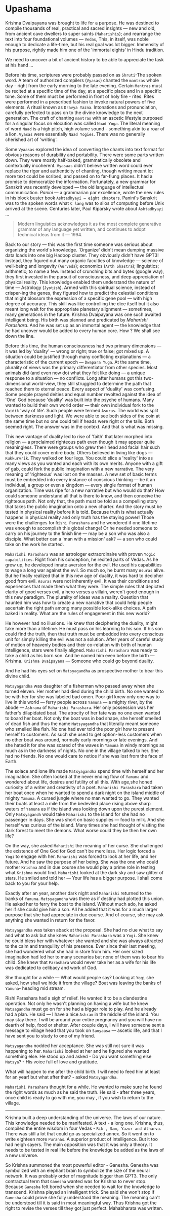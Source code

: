 # Upashama

Krishna Dvaipayana was brought to life for a purpose. He was destined to compile thousands of real, practical and sacred insights — new and old, from ancient cave dwellers to super saints (`Maharishis`); and rearrange the text into four foundational volumes — `Vedas`, This, in itself, was noble enough to dedicate a life-time, but his real goal was lot bigger. Immensity of his purpose, rightly made him one of the 'immortal eights' in Hindu tradition.

We need to uncover a bit of ancient history to be able to appreciate the task at his hand ...

Before his time, scriptures were probably passed on as `Shruti`-The spoken word. A team of authorized compilers (`Vyasas`) chanted the `mantras` whole day -  right from the early morning to the late evening. Certain `Mantras` must be recited at a specific time of the day, at a specific place and in a specific tone. Some of them must be performed in front of holy fire - rites. Rites were performed in a prescribed fashion to invoke natural powers of five elements. A ritual known as `Dravya Yazna`. Intonations and pronunciation, carefully perfected to pass on to the divine knowledge to the next generation. The craft of chanting `mantras` with an ascetic lifestyle purposed for a singular focus on elocution was called `Naad Yoga`. The literal meaning of word `Naad` is a high pitch, high volume sound - something akin to a roar of a lion. `Vyasas` were essentially `Naad Yogies`. There was no generally cherished art of 'writing'.

Some `Vyaasas` explored the idea of converting the chants into text format for obvious reasons of durability and portability. There were some parts written down. They were mostly half-baked, grammatically obsolete and contextually incoherent. `Vyasaas` didn't believe written word could ever replace the rigor and authenticity of chanting, though writing meant lot more text could be scribed, and passed on to far-flung places. It had a promise to democratize the information. Fortunately, a new grammar for Sanskrit was recently developed — the old language of intellectual communication. *Panini* — a grammarian par excellence, wrote the new rules in his block buster book `Ashtadhyayi — eight chapters`. Panini's Sanskrit was to the spoken words what `C lang` was to silos of computing before Unix arrived at the scene. Centuries later, Paul Kiparsky wrote about `Ashtadhyayi` ...

> Modern linguistics acknowledges it as the most complete generative grammar of any language yet written, and continues to adopt technical ideas from it — 1994.

Back to our story — this was the first time someone was serious about organizing the world's knowledge. 'Organize' didn't mean dumping massive data loads into one big Hadoop cluster. They obviously didn't have GPT3! Instead, they figured out many organic faculties of knowledge — science of well-being and longevity (`Aurveda`); economics (`Arth Shastra`); linguistics; arithmetic; to name a few.  Instead of crunching bits and bytes (google way), they first invested in the pursuit of consciousness, and deep appreciation of physical reality. This knowledge enabled them understand the nature of time — Astrology (`Jyotish`). Armed with this spiritual science, instead of crisper-ing the genes, they figured how to predict the celestial conditions that might blossom the expression of a specific gene pool — with high degree of accuracy. This skill was like controlling the dice itself but it also meant long wait for the appropriate planetary alignment — sometimes, many generations in the future. Krishna Dvaipayana was one such awaited intelligent being. His birth was planned and predicated by *Maharishi Parashara*. And he was set up as an immortal agent — the knowledge that he had uncover would be added to every human core. How ? We shall see down the line.

Before this time, the human consciousness had two primary dimensions — it was led by 'duality' — wrong or right; true or false; got mixed up. A situation could be justified through many conflicting explanations — a characteristic of the current epoch — `Dwapara Yuga`. At the same time, plurality of views was the primary differentiator from other species. Most animals did (and even now do) what they felt like doing — a unique response to a situation — no conflicts. Long after humans got this two-dimensional world-view, they still struggled to determine the path that reached them to eternal peace. Every aspect of 'duality' was confusing. Some people prayed deities and equal number revolted against the idea of 'One' God because 'duality' was built into the psyche of humans. Many wanted to build their own world order — their own individual fork to the `Vaidik` 'way of life'. Such people were termed `Asuras`. The world was split between darkness and light. We were able to see both sides of the coin at the same time but no one could tell if heads were right or the tails. Both seemed right. The answer was in the context. And that is what was missing.

This new vantage of duality led to rise of 'faith' that later morphed into religion — a proclaimed righteous path even though it may appear quite meaningless. There were groups who grew their head and facial hair such that they could cover entire body. Others believed in living like dogs — `Kukkurvrik`. They walked on four legs. You could slice a 'reality' into as many views as you wanted and each with its own merits. Anyone with a gift of gab, could fork the public imagination with a new narrative. The very meaning of 'righteous' was lost on the masses. A new set of basic terms must be embedded into every instance of conscious thinking — be it an individual, a group or even a kingdom — every single format of human organization. Time was ripe for a new narrative but who would do that? How could someone understand all that is there to know, and then conceive the righteous path. Not only that, the path must be told as a compelling story that takes the public imagination onto a new charter. And the story must be tested in physical reality before it is told. Because truth is what actually happens in physical reality and only truth has the staying power! Those were the challenges for `Rishi Parashara` and he wondered if one lifetime was enough to accomplish this global change! Or he needed someone to carry on his journey to the finish line — may be a son who was also a disciple. What better can a 'man with a mission' ask? — a son who could take on the work he started.

`Maharishi Parashara` was an astrologer extraordinaire with proven `Yogic capabilities`. Right from his conception, he recited parts of Vedas. As he grew up, he developed innate aversion for the evil. He used his capabilities to wage a long war against the evil. So much so, he burnt many `Asuras` alive. But he finally realized that in this new age of duality, it was hard to decipher good from evil. `Asuras` were not inherently evil. It was their conditions and experiences that made them what they were. The simple rules that depicted clarity of good verses evil, a hero verses a villain, weren't good enough in this new paradigm. The plurality of ideas was a reality. Question that haunted him was how to create a new narrative that could help people ascertain the right path among many possible look-alike choices. A path baked in reality. What are the rules of engagement in this new world?

He however had no illusions. He knew that deciphering the duality, might take more than a lifetime. He must pass on his learning to his son. If his son could find the truth, then that truth must be embedded into every conscious unit for simply killing the evil was not a solution. After years of careful study of motion of heavenly bodies and their co-relation with birth of human intelligence, stars were finally aligned. `Maharishi Parashara` was ready to take a child as his born son. And he named him even before the birth — Krishna. `Krishna Dvaipayana` — Someone who could go beyond duality.

And he had his eyes set on `Matsyagandha` as prospective mother to bear this divine child.

`Matsyagandha` was daughter of a fisherman who passed away when she turned eleven. Her mother had died during the child birth. No one wanted to be with her for she was labeled bad omen. Poor girl knew only one way to live in this world — ferry people across `Yamuna` — a mighty river, by the abode — `Ashrama` of `Maharishi Parashara`. Her only possession was her father's dilapidated boat. The atrocity of her fate was no one even wanted to board her boat. Not only the boat was in bad shape, she herself smelled of dead fish and thus the name `Matsyagandha` that literally meant someone who smelled like fish. No one had ever told the poor girl how to present herself to customers. As such she used to get option-less customers when no other boat was around, normally early mornings or late evenings. And she hated it for she was scared of the waves in `Yamuna` in windy mornings as much as in the darkness of nights. No one in the village talked to her. She had no friends. No one would care to notice if she was lost from the face of Earth.

The solace and lone life made `Matsyagandha` spend time with herself and her imagination. She often looked at the never ending flow of `Yamuna` and wondered about life, desires and futility of all this. With age,she honed curiosity of a writer and creativity of a poet. `Maharishi Parashara` had taken her boat once when he wanted to spend a dark night on the island middle of mighty `Yamuna`. A cursed jungle where no man wanted to go. They wanted their boats at least a mile from the bedeviled place rising above sharp waters of `Yamuna` as if the island was looking down upon the purest element. Only `Matsyagandh` would take `Maharishi` to the island for she had no passenger in days. She was short on basic supplies — food to milk. And she herself was curious of the island. Many times she had thought of visiting the dark forest to meet the demons. What worse could they be then her own life?

On the way, she asked `Maharishi` the meaning of her curse. She challenged the existence of One God for God can't be merciless. Her logic forced a `Yogi` to engage with her. `Maharishi` was forced to look at her life, and her future. And he saw the purpose of her being. She was the one who could mother `Krishna` and in due course she would play a prime role in testing what `Krishna` would find. `Maharishi` looked at the dark sky and saw glitter of stars. He smiled and told her — Your life has a bigger purpose. I shall come back to you for your help.

Exactly after an year, another dark night and `Maharishi` returned to the banks of `Yamuna`. `Matsyagandha` was there as if destiny had plotted this union. He asked her to ferry the boat to the island. Without much ado, he asked her if she could give him a son. All he added that it was for a much larger purpose that she had appreciate in due course. And of course, she may ask anything she wanted in return for the favor.

`Matsyagandha` was taken aback at the proposal. She had no clue what to say and what to ask but she knew `Maharishi Parashara` was a `Yogi`. She knew he could bless her with whatever she wanted and she was always attracted to the calm and tranquility of his presence. Ever since their last meeting, she had wondered what she had in store from him. Her over sized imagination had led her to many scenarios but none of them was to bear his child. She knew that `Parashara` would never take her as a wife for his life was dedicated to celibacy and work of God.

She thought for a while — What would people say? Looking at `Yogi` she asked, how shall we hide it from the village? Boat was leaving the banks of `Yamuna`- heading mid stream.

Rishi Parashara had a sigh of relief. He wanted it to be a clandestine operation. Not only he wasn't planning on having a wife but he knew `Matsagandha` must go on for she had a bigger role to play. And he already had a plan. He said — I have a nice `Ashram` in the middle of the island. You may stay there. I will be around your entire pregnancy and you will have no dearth of help, food or shelter. After couple days, I will have someone sent a message to village head that you took on `Sanyaasa` — ascetic life, and that I have sent you to study to one of my friend.

`Matsyagandha` nodded her acceptance. She was still not sure it was happening to her. `Maharishi` looked at her and he figured she wanted something else. He stood up and asked - Do you want something else `Matsya`? - His voice full of love and gratitude.

What will happen to me after the child birth. I will need to feed him at least for an year!  but what after that? - asked `Matsyagandha`.

`Maharishi Parashara` thought for a while. He wanted to make sure he found the right words as much as he said the truth. He said - after three years, once child is ready to go with me, you may , if you wish to return to the village.

-----

Krishna built a deep understanding of the universe. The laws of our nature. This knowledge needed to be manifested. A text - a long one. Krishna, thus, compiled the entire wisdom in four Vedas - `Rik , Sam, Yazur and Atharva`. There was still a lot that could go as specialized annex. So it went on to write eighteen more `Puranas`. A superior product of intelligence. But it too had neigh sayers. The main opposition was that it was only a theory. It needs to be tested in real life before the knowledge be added as the laws of a new universe.

So Krishna summoned the most powerful editor - Ganesha. Ganesha was symbolized with an elephant brain to symbolize the size of the neural network. It was probably order of magnitude bigger than GPT3. The only contractual term that `Ganesha` wanted was for Krishna to never stop. Because `Ganesha` felt bored when she needed to wait for the knowledge to transcend. Krishna played an intelligent trick. She said she won't stop if `Ganesha` could prove she fully understood the meaning. The meaning can't be understood till it is said in most meaningful way. Thus Krishna got the right to revise the verses till they got just perfect. Mahabharata was written.
